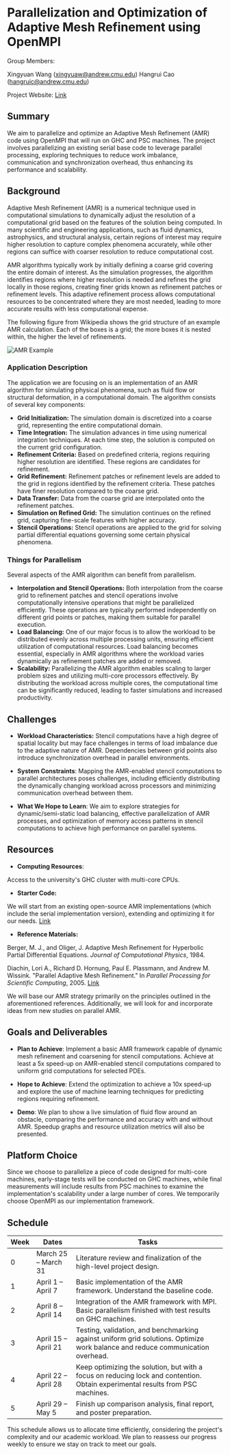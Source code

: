 # Parallelization and Optimization of Adaptive Mesh Refinement using OpenMPI

Group Members:

Xingyuan Wang (xingyuaw@andrew.cmu.edu)
Hangrui Cao (hangruic@andrew.cmu.edu)

Project Website: [Link](https://diegocao.github.io/Parallel_AMR/)

## Summary

We aim to parallelize and optimize an Adaptive Mesh Refinement (AMR) code using OpenMPI that will run on GHC and PSC machines. The project involves parallelizing an existing serial base code to leverage parallel processing, exploring techniques to reduce work imbalance, communication and synchronization overhead, thus enhancing its performance and scalability.

## Background

Adaptive Mesh Refinement (AMR) is a numerical technique used in computational simulations to dynamically adjust the resolution of a computational grid based on the features of the solution being computed. In many scientific and engineering applications, such as fluid dynamics, astrophysics, and structural analysis, certain regions of interest may require higher resolution to capture complex phenomena accurately, while other regions can suffice with coarser resolution to reduce computational cost.

AMR algorithms typically work by initially defining a coarse grid covering the entire domain of interest. As the simulation progresses, the algorithm identifies regions where higher resolution is needed and refines the grid locally in those regions, creating finer grids known as refinement patches or refinement levels. This adaptive refinement process allows computational resources to be concentrated where they are most needed, leading to more accurate results with less computational expense.

The following figure from Wikipedia shows the grid structure of an example AMR calculation. Each of the boxes is a grid; the more boxes it is nested within, the higher the level of refinements.

![AMR Example](https://upload.wikimedia.org/wikipedia/commons/7/7b/Amrgridimg.jpg)

### Application Description

The application we are focusing on is an implementation of an AMR algorithm for simulating physical phenomena, such as fluid flow or structural deformation, in a computational domain. The algorithm consists of several key components:

- **Grid Initialization:** The simulation domain is discretized into a coarse grid, representing the entire computational domain.
- **Time Integration:** The simulation advances in time using numerical integration techniques. At each time step, the solution is computed on the current grid configuration.
- **Refinement Criteria:** Based on predefined criteria, regions requiring higher resolution are identified. These regions are candidates for refinement.
- **Grid Refinement:** Refinement patches or refinement levels are added to the grid in regions identified by the refinement criteria. These patches have finer resolution compared to the coarse grid.
- **Data Transfer:** Data from the coarse grid are interpolated onto the refinement patches.
- **Simulation on Refined Grid:** The simulation continues on the refined grid, capturing fine-scale features with higher accuracy.
- **Stencil Operations:** Stencil operations are applied to the grid for solving partial differential equations governing some certain physical phenomena.

### Things for Parallelism

Several aspects of the AMR algorithm can benefit from parallelism.

- **Interpolation and Stencil Operations:** Both interpolation from the coarse grid to refinement patches and stencil operations involve computationally intensive operations that might be parallelized efficiently. These operations are typically performed independently on different grid points or patches, making them suitable for parallel execution.
- **Load Balancing:** One of our major focus is to allow the workload to be distributed evenly across multiple processing units, ensuring efficient utilization of computational resources. Load balancing becomes essential, especially in AMR algorithms where the workload varies dynamically as refinement patches are added or removed.
- **Scalability:** Parallelizing the AMR algorithm enables scaling to larger problem sizes and utilizing multi-core processors effectively. By distributing the workload across multiple cores, the computational time can be significantly reduced, leading to faster simulations and increased productivity.

## Challenges

- **Workload Characteristics:** Stencil computations have a high degree of spatial locality but may face challenges in terms of load imbalance due to the adaptive nature of AMR. Dependencies between grid points also introduce synchronization overhead in parallel environments.

- **System Constraints**: Mapping the AMR-enabled stencil computations to parallel architectures poses challenges, including efficiently distributing the dynamically changing workload across processors and minimizing communication overhead between them.

- **What We Hope to Learn**: We aim to explore strategies for dynamic/semi-static load balancing, effective parallelization of AMR processes, and optimization of memory access patterns in stencil computations to achieve high performance on parallel systems.

## Resources

- **Computing Resources**:

Access to the university's GHC cluster with multi-core CPUs.

- **Starter Code:**

We will start from an existing open-source AMR implementations (which include the serial implementation version), extending and optimizing it for our needs. [Link](https://github.com/ParRes/Kernels/blob/default/SERIAL/AMR/amr.c)

- **Reference Materials:**

Berger, M. J., and Oliger, J. Adaptive Mesh Refinement for Hyperbolic Partial Differential Equations. *Journal of Computational Physics*, 1984.

Diachin, Lori A., Richard D. Hornung, Paul E. Plassmann, and Andrew M. Wissink. "Parallel Adaptive Mesh Refinement." In *Parallel Processing for Scientific Computing*, 2005. [Link](https://api.semanticscholar.org/CorpusID:59895371)

We will base our AMR strategy primarily on the principles outlined in the aforementioned references. Additionally, we will look for and incorporate ideas from new studies on parallel AMR.

## Goals and Deliverables

- **Plan to Achieve**:
Implement a basic AMR framework capable of dynamic mesh refinement and coarsening for stencil computations.
Achieve at least a 5x speed-up on AMR-enabled stencil computations compared to uniform grid computations for selected PDEs.

- **Hope to Achieve**:
Extend the optimization to achieve a 10x speed-up and explore the use of machine learning techniques for predicting regions requiring refinement.

- **Demo**: We plan to show a live simulation of fluid flow around an obstacle, comparing the performance and accuracy with and without AMR. Speedup graphs and resource utilization metrics will also be presented.

## Platform Choice

Since we choose to parallelize a piece of code designed for multi-core machines, early-stage tests will be conducted on GHC machines, while final measurements will include results from PSC machines to examine the implementation's scalability under a large number of cores. We temporarily choose OpenMPI as our implementation framework.

## Schedule

| Week | Dates               | Tasks                                                                                     |
|------|---------------------|-------------------------------------------------------------------------------------------|
| 0    | March 25 – March 31 | Literature review and finalization of the high-level project design.                      |
| 1    | April 1 – April 7   | Basic implementation of the AMR framework. Understand the baseline code.                  |
| 2    | April 8 – April 14  | Integration of the AMR framework with MPI. Basic parallelism finished with test results on GHC machines. |
| 3    | April 15 – April 21 | Testing, validation, and benchmarking against uniform grid solutions. Optimize work balance and reduce communication overhead. |
| 4    | April 22 – April 28 | Keep optimizing the solution, but with a focus on reducing lock and contention. Obtain experimental results from PSC machines. |
| 5    | April 29 – May 5    | Finish up comparison analysis, final report, and poster preparation.                        |

This schedule allows us to allocate time efficiently, considering the project's complexity and our academic workload. We plan to reassess our progress weekly to ensure we stay on track to meet our goals.

